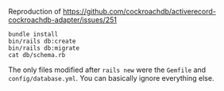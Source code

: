 Reproduction of https://github.com/cockroachdb/activerecord-cockroachdb-adapter/issues/251

```
bundle install
bin/rails db:create
bin/rails db:migrate
cat db/schema.rb
```

The only files modified after `rails new` were the `Gemfile` and
`config/database.yml`. You can basically ignore everything else.
